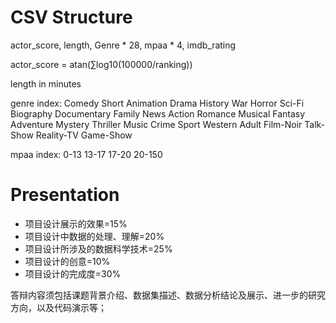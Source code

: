# CSV Structure


actor_score, length, Genre * 28, mpaa * 4, imdb_rating


actor_score = atan(∑log10(100000/ranking))

length in minutes

genre index: Comedy Short Animation Drama History War Horror Sci-Fi Biography Documentary Family News Action Romance Musical Fantasy Adventure Mystery Thriller Music Crime Sport Western Adult Film-Noir Talk-Show Reality-TV Game-Show

mpaa index: 0-13 13-17 17-20 20-150

# Presentation
- 项目设计展示的效果=15%
- 项目设计中数据的处理、理解=20%
- 项目设计所涉及的数据科学技术=25%
- 项目设计的创意=10%
- 项目设计的完成度=30%

答辩内容须包括课题背景介绍、数据集描述、数据分析结论及展示、进一步的研究方向，以及代码演示等；


